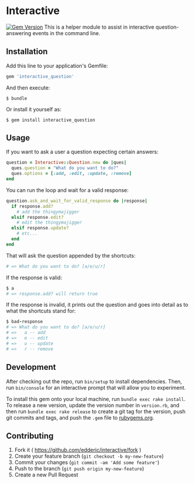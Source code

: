 # Interactive
[![Gem Version](https://badge.fury.io/rb/interactive.svg)](http://badge.fury.io/rb/interactive)
This is a helper module to assist in interactive question-answering events in the command line.

## Installation

Add this line to your application's Gemfile:

```ruby
gem 'interactive_question'
```

And then execute:

    $ bundle

Or install it yourself as:

    $ gem install interactive_question

## Usage

If you want to ask a user a question expecting certain answers:

```ruby
question = Interactive::Question.new do |ques|
  ques.question = "What do you want to do?"
  ques.options = [:add, :edit, :update, :remove]
end
```

You can run the loop and wait for a valid response:

```ruby
question.ask_and_wait_for_valid_response do |response|
  if response.add?
    # add the thingymajigger
  elsif response.edit?
    # edit the thingymajigger
  elsif response.update?
    # etc...
  end
end
```

That will ask the question appended by the shortcuts:

```ruby
# => What do you want to do? [a/e/u/r]
```

If the response is valid:

```ruby
$ a
# => response.add? will return true
```

If the response is invalid, it prints out the question and goes into detail as
to what the shortcuts stand for:

```ruby
$ bad-response
# => What do you want to do? [a/e/u/r]
# =>   a -- add
# =>   e -- edit
# =>   u -- update
# =>   r -- remove
```

## Development

After checking out the repo, run `bin/setup` to install dependencies. Then, run `bin/console` for an interactive prompt that will allow you to experiment.

To install this gem onto your local machine, run `bundle exec rake install`. To release a new version, update the version number in `version.rb`, and then run `bundle exec rake release` to create a git tag for the version, push git commits and tags, and push the `.gem` file to [rubygems.org](https://rubygems.org).

## Contributing

1. Fork it ( https://github.com/edderic/interactive/fork )
2. Create your feature branch (`git checkout -b my-new-feature`)
3. Commit your changes (`git commit -am 'Add some feature'`)
4. Push to the branch (`git push origin my-new-feature`)
5. Create a new Pull Request
